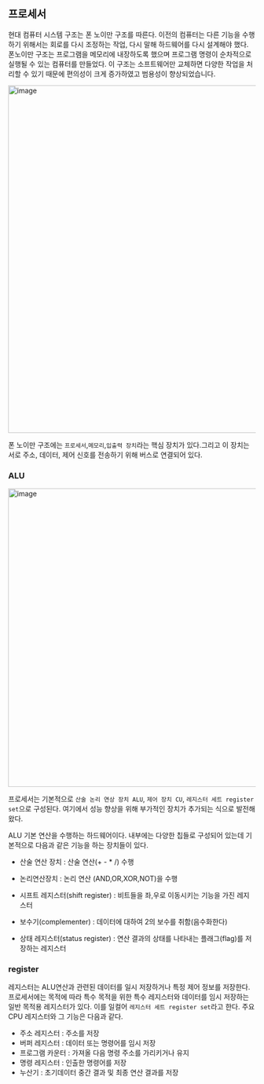 ## **프로세서**


현대 컴퓨터 시스템 구조는 폰 노이만 구조를 따른다. 이전의 컴퓨터는 다른 기능을 수행하기 위해서는 회로를 다시 조정하는 작업, 다시 말해 하드웨어를 다시 설계해야 했다. 폰노이만 구조는 프로그램을 메모리에 내장하도록 했으며 프로그램 명령이 순차적으로 실행될 수 있는 컴퓨터를 만들었다. 이 구조는 소프트웨어만 교체하면 다양한 작업을 처리할 수 있기 때문에 편의성이 크게 증가하였고 범용성이 향상되었습니다.

<img width="708" alt="image" src="https://user-images.githubusercontent.com/51963264/195395766-3071e7d4-7a9c-4b76-aee8-130302894ce3.png">


폰 노이만 구조에는 `프로세서`,`메모리`,`입출력 장치`라는 핵심 장치가 있다.그리고 이 장치는  서로 주소, 데이터, 제어 신호를 전송하기 위해 버스로 연결되어 있다. 


### **ALU**

<img width="608" alt="image" src="https://user-images.githubusercontent.com/51963264/195401234-cda95471-5929-418e-87ac-4a8431c34a25.png">

프로세서는 기본적으로 `산술 논리 연상 장치 ALU`, `제어 장치 CU`, `레지스터 세트 register set`으로 구성된다. 여기에서 성능 향상을 위해 부가적인 장치가 추가되는 식으로 발전해왔다.


ALU 기본 연산을 수행하는 하드웨어이다. 내부에는 다양한 칩들로 구성되어 있는데 기본적으로 다음과 같은 기능을 하는 장치들이 있다.


- 산술 연산 장치 : 산술 연산(+ - * /) 수행

- 논리연산장치 : 논리 연산 (AND,OR,XOR,NOT)을 수행

- 시프트 레지스터(shift register) : 비트들을 좌,우로 이동시키는 기능을 가진 레지스터

- 보수기(complementer) : 데이터에 대하여 2의 보수를 취함(음수화한다) 

- 상태 레지스터(status register) : 연산 결과의 상태를 나타내는 플래그(flag)를 저장하는 레지스터


### **register**

레지스터는 ALU연산과 관련된 데이터를 일시 저장하거나 특정 제어 정보를 저장한다. 프로세서에는 목적에 따라 특수 목적을 위한 특수 레지스터와 데이터를 임시 저장하는 일반 목적용 레지스터가 있다. 이를 일컬어 `레지스터 세트 register set`라고 한다. 주요 CPU 레지스터와 그 기능은 다음과 같다.

- 주소 레지스터 : 주소를 저장
- 버퍼 레지스터 : 데이터 또는 명령어를 임시 저장 
- 프로그램 카운터 : 가져올 다음 명령 주소를 가리키거나 유지
- 명령 레지스터 : 인출한 명령어를 저장
- 누산기 : 초기데이터 중간 결과 및 최종 연산 결과를 저장













